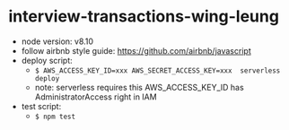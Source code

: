 # interview-transactions-wing-leung
- node version: v8.10
- follow airbnb style guide: https://github.com/airbnb/javascript
- deploy script:
    - `$ AWS_ACCESS_KEY_ID=xxx AWS_SECRET_ACCESS_KEY=xxx  serverless deploy`
    - note: serverless requires this AWS_ACCESS_KEY_ID has AdministratorAccess right in IAM
- test script:
    - `$ npm test`

